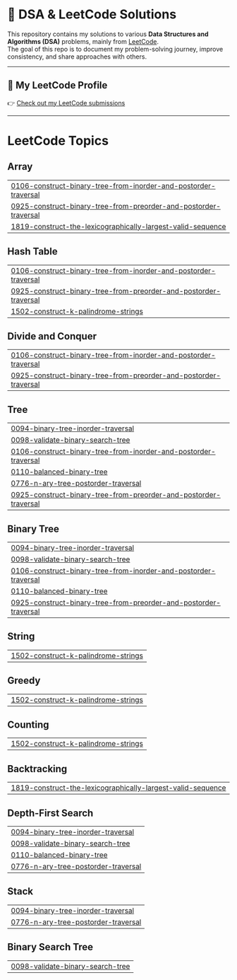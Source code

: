 # 🧩 DSA & LeetCode Solutions

This repository contains my solutions to various **Data Structures and Algorithms (DSA)** problems, mainly from [LeetCode](https://leetcode.com).  
The goal of this repo is to document my problem-solving journey, improve consistency, and share approaches with others.

---

## 🔗 My LeetCode Profile
👉 [Check out my LeetCode submissions](https://leetcode.com/u/oX1YNw6v1l/)

---

<!---LeetCode Topics Start-->
# LeetCode Topics
## Array
|  |
| ------- |
| [0106-construct-binary-tree-from-inorder-and-postorder-traversal](https://github.com/SudeshRPatil20/LeetCode_solutions/tree/master/0106-construct-binary-tree-from-inorder-and-postorder-traversal) |
| [0925-construct-binary-tree-from-preorder-and-postorder-traversal](https://github.com/SudeshRPatil20/LeetCode_solutions/tree/master/0925-construct-binary-tree-from-preorder-and-postorder-traversal) |
| [1819-construct-the-lexicographically-largest-valid-sequence](https://github.com/SudeshRPatil20/LeetCode_solutions/tree/master/1819-construct-the-lexicographically-largest-valid-sequence) |
## Hash Table
|  |
| ------- |
| [0106-construct-binary-tree-from-inorder-and-postorder-traversal](https://github.com/SudeshRPatil20/LeetCode_solutions/tree/master/0106-construct-binary-tree-from-inorder-and-postorder-traversal) |
| [0925-construct-binary-tree-from-preorder-and-postorder-traversal](https://github.com/SudeshRPatil20/LeetCode_solutions/tree/master/0925-construct-binary-tree-from-preorder-and-postorder-traversal) |
| [1502-construct-k-palindrome-strings](https://github.com/SudeshRPatil20/LeetCode_solutions/tree/master/1502-construct-k-palindrome-strings) |
## Divide and Conquer
|  |
| ------- |
| [0106-construct-binary-tree-from-inorder-and-postorder-traversal](https://github.com/SudeshRPatil20/LeetCode_solutions/tree/master/0106-construct-binary-tree-from-inorder-and-postorder-traversal) |
| [0925-construct-binary-tree-from-preorder-and-postorder-traversal](https://github.com/SudeshRPatil20/LeetCode_solutions/tree/master/0925-construct-binary-tree-from-preorder-and-postorder-traversal) |
## Tree
|  |
| ------- |
| [0094-binary-tree-inorder-traversal](https://github.com/SudeshRPatil20/LeetCode_solutions/tree/master/0094-binary-tree-inorder-traversal) |
| [0098-validate-binary-search-tree](https://github.com/SudeshRPatil20/LeetCode_solutions/tree/master/0098-validate-binary-search-tree) |
| [0106-construct-binary-tree-from-inorder-and-postorder-traversal](https://github.com/SudeshRPatil20/LeetCode_solutions/tree/master/0106-construct-binary-tree-from-inorder-and-postorder-traversal) |
| [0110-balanced-binary-tree](https://github.com/SudeshRPatil20/LeetCode_solutions/tree/master/0110-balanced-binary-tree) |
| [0776-n-ary-tree-postorder-traversal](https://github.com/SudeshRPatil20/LeetCode_solutions/tree/master/0776-n-ary-tree-postorder-traversal) |
| [0925-construct-binary-tree-from-preorder-and-postorder-traversal](https://github.com/SudeshRPatil20/LeetCode_solutions/tree/master/0925-construct-binary-tree-from-preorder-and-postorder-traversal) |
## Binary Tree
|  |
| ------- |
| [0094-binary-tree-inorder-traversal](https://github.com/SudeshRPatil20/LeetCode_solutions/tree/master/0094-binary-tree-inorder-traversal) |
| [0098-validate-binary-search-tree](https://github.com/SudeshRPatil20/LeetCode_solutions/tree/master/0098-validate-binary-search-tree) |
| [0106-construct-binary-tree-from-inorder-and-postorder-traversal](https://github.com/SudeshRPatil20/LeetCode_solutions/tree/master/0106-construct-binary-tree-from-inorder-and-postorder-traversal) |
| [0110-balanced-binary-tree](https://github.com/SudeshRPatil20/LeetCode_solutions/tree/master/0110-balanced-binary-tree) |
| [0925-construct-binary-tree-from-preorder-and-postorder-traversal](https://github.com/SudeshRPatil20/LeetCode_solutions/tree/master/0925-construct-binary-tree-from-preorder-and-postorder-traversal) |
## String
|  |
| ------- |
| [1502-construct-k-palindrome-strings](https://github.com/SudeshRPatil20/LeetCode_solutions/tree/master/1502-construct-k-palindrome-strings) |
## Greedy
|  |
| ------- |
| [1502-construct-k-palindrome-strings](https://github.com/SudeshRPatil20/LeetCode_solutions/tree/master/1502-construct-k-palindrome-strings) |
## Counting
|  |
| ------- |
| [1502-construct-k-palindrome-strings](https://github.com/SudeshRPatil20/LeetCode_solutions/tree/master/1502-construct-k-palindrome-strings) |
## Backtracking
|  |
| ------- |
| [1819-construct-the-lexicographically-largest-valid-sequence](https://github.com/SudeshRPatil20/LeetCode_solutions/tree/master/1819-construct-the-lexicographically-largest-valid-sequence) |
## Depth-First Search
|  |
| ------- |
| [0094-binary-tree-inorder-traversal](https://github.com/SudeshRPatil20/LeetCode_solutions/tree/master/0094-binary-tree-inorder-traversal) |
| [0098-validate-binary-search-tree](https://github.com/SudeshRPatil20/LeetCode_solutions/tree/master/0098-validate-binary-search-tree) |
| [0110-balanced-binary-tree](https://github.com/SudeshRPatil20/LeetCode_solutions/tree/master/0110-balanced-binary-tree) |
| [0776-n-ary-tree-postorder-traversal](https://github.com/SudeshRPatil20/LeetCode_solutions/tree/master/0776-n-ary-tree-postorder-traversal) |
## Stack
|  |
| ------- |
| [0094-binary-tree-inorder-traversal](https://github.com/SudeshRPatil20/LeetCode_solutions/tree/master/0094-binary-tree-inorder-traversal) |
| [0776-n-ary-tree-postorder-traversal](https://github.com/SudeshRPatil20/LeetCode_solutions/tree/master/0776-n-ary-tree-postorder-traversal) |
## Binary Search Tree
|  |
| ------- |
| [0098-validate-binary-search-tree](https://github.com/SudeshRPatil20/LeetCode_solutions/tree/master/0098-validate-binary-search-tree) |
<!---LeetCode Topics End-->